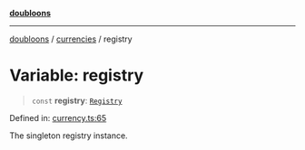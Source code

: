 [**doubloons**](../../../../README.md)

***

[doubloons](../../../../globals.md) / [currencies](../README.md) / registry

# Variable: registry

> `const` **registry**: [`Registry`](../classes/Registry.md)

Defined in: [currency.ts:65](https://github.com/HitchPin/doubloon-ts/blob/5e314197f83920e68e96475278a29ff25564f17e/src/currency.ts#L65)

The singleton registry instance.
